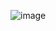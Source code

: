 ![image](https://github.com/Harshal-Meher/ChatBot/assets/134125835/f1fd0444-4e9c-46ec-8ada-914411021e33)
